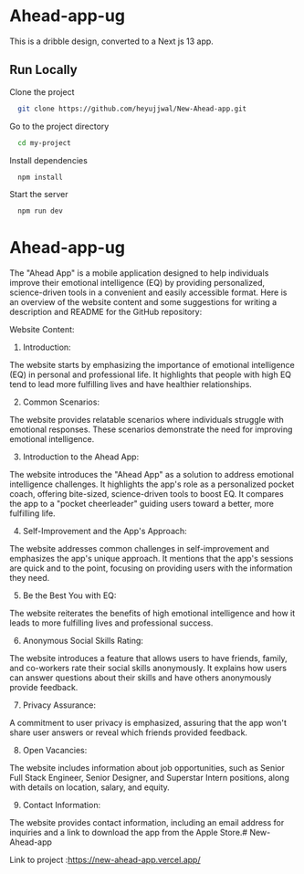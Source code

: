 # Ahead-app-ug
This is a dribble design, converted to a Next js 13 app.
## Run Locally

Clone the project

```bash
  git clone https://github.com/heyujjwal/New-Ahead-app.git
```

Go to the project directory

```bash
  cd my-project
```

Install dependencies

```bash
  npm install
```

Start the server

```bash
  npm run dev
```


# Ahead-app-ug

The "Ahead App" is a mobile application designed to help individuals improve their emotional intelligence (EQ) by providing personalized, science-driven tools in a convenient and easily accessible format. Here is an overview of the website content and some suggestions for writing a description and README for the GitHub repository:

Website Content:

1. Introduction:

The website starts by emphasizing the importance of emotional intelligence (EQ) in personal and professional life. It highlights that people with high EQ tend to lead more fulfilling lives and have healthier relationships.

2. Common Scenarios:

The website provides relatable scenarios where individuals struggle with emotional responses. These scenarios demonstrate the need for improving emotional intelligence.

3. Introduction to the Ahead App:

The website introduces the "Ahead App" as a solution to address emotional intelligence challenges.
It highlights the app's role as a personalized pocket coach, offering bite-sized, science-driven tools to boost EQ.
It compares the app to a "pocket cheerleader" guiding users toward a better, more fulfilling life.

4. Self-Improvement and the App's Approach:

The website addresses common challenges in self-improvement and emphasizes the app's unique approach.
It mentions that the app's sessions are quick and to the point, focusing on providing users with the information they need.

5. Be the Best You with EQ:

The website reiterates the benefits of high emotional intelligence and how it leads to more fulfilling lives and professional success.

6. Anonymous Social Skills Rating:

The website introduces a feature that allows users to have friends, family, and co-workers rate their social skills anonymously.
It explains how users can answer questions about their skills and have others anonymously provide feedback.

7. Privacy Assurance:

A commitment to user privacy is emphasized, assuring that the app won't share user answers or reveal which friends provided feedback.

8. Open Vacancies:

The website includes information about job opportunities, such as Senior Full Stack Engineer, Senior Designer, and Superstar Intern positions, along with details on location, salary, and equity.

9. Contact Information:

The website provides contact information, including an email address for inquiries and a link to download the app from the Apple Store.# New-Ahead-app




Link to project :https://new-ahead-app.vercel.app/
